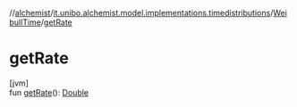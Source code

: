 //[alchemist](../../../index.md)/[it.unibo.alchemist.model.implementations.timedistributions](../index.md)/[WeibullTime](index.md)/[getRate](get-rate.md)

# getRate

[jvm]\
fun [getRate](get-rate.md)(): [Double](https://kotlinlang.org/api/latest/jvm/stdlib/kotlin/-double/index.html)
